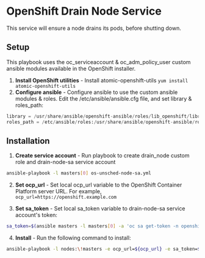 # OpenShift Drain Node Service
This service will ensure a node drains its pods, before shutting down.

## Setup
This playbook uses the oc_serviceaccount & oc_adm_policy_user custom ansible modules available in the OpenShift installer.
1. **Install OpenShift utilities** - Install atomic-openshift-utils
`yum install atomic-openshift-utils`
2. **Configure ansible** - Configure ansible to use the custom ansible modules & roles. Edit the /etc/ansible/ansible.cfg file, and set library & roles_path:
```python
library = /usr/share/ansible/openshift-ansible/roles/lib_openshift/library
roles_path = /etc/ansible/roles:/usr/share/ansible/openshift-ansible/roles
```


## Installation
1. **Create service account** - Run playbook to create drain_node custom role and drain-node-sa service account
```bash
ansible-playbook -l masters[0] os-unsched-node-sa.yml
```

2. **Set ocp_url** - Set local ocp_url variable to the OpenShift Container Platform server URL. For example,  
`ocp_url=https://openshift.example.com`

3. **Set sa_token** - Set local sa_token variable to drain-node-sa service account's token:
```bash
sa_token=$(ansible masters -l masters[0] -a 'oc sa get-token -n openshift drain-node-sa'| egrep -v '\| SUCCESS \|')
```
4. **Install** - Run the following command to install:
```bash
ansible-playbook -l nodes:\!masters -e ocp_url=${ocp_url} -e sa_token=${sa_token} os-unsched-node.yml
```



